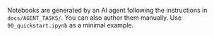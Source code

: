 
Notebooks are generated by an AI agent following the instructions in `docs/AGENT_TASKS/`.
You can also author them manually. Use `00_quickstart.ipynb` as a minimal example.
